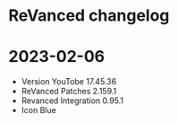 # ReVanced changelog

# 2023-02-06
- Version YouTobe 17.45.36
- ReVanced Patches 2.159.1
- Revanced Integration 0.95.1
- Icon Blue
